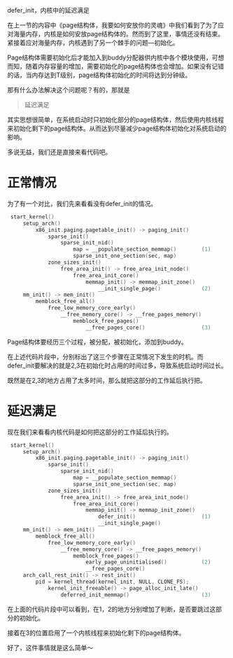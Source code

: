 defer_init，内核中的延迟满足

在上一节的内容中《page结构体，我要如何安放你的灵魂》中我们看到了为了应对海量内存，内核是如何安放page结构体的。然而到了这里，事情还没有结束。紧接着应对海量内存，内核遇到了另一个棘手的问题―初始化。

Page结构体需要初始化后才能加入到buddy分配器供内核中各个模块使用，可想而知，随着内存容量的增加，需要初始化的page结构体也会增加。如果没有记错的话，当内存达到T级别，page结构体初始化的时间将达到分钟级。

那有什么办法解决这个问题呢？有的，那就是

> 延迟满足

其实思想很简单，在系统启动时只初始化部分的page结构体，然后使用内核线程来初始化剩下的page结构体。从而达到尽量减少page结构体初始化对系统启动的影响。

多说无益，我们还是直接来看代码吧。

# 正常情况

为了有一个对比，我们先来看看没有defer_init的情况。

```c
 start_kernel()
     setup_arch()
         x86_init.paging.pagetable_init() -> paging_init()
             sparse_init()
                 sparse_init_nid()
                     map = __populate_section_memmap()        (1)
                     sparse_init_one_section(sec, map)
             zone_sizes_init()
                 free_area_init() -> free_area_init_node()
                     free_area_init_core()
                         memmap_init() -> memmap_init_zone()
                             __init_single_page()             (2)
     mm_init() -> mem_init()
         memblock_free_all()
             free_low_memory_core_early()
                 __free_memory_core() -> __free_pages_memory()
                     memblock_free_pages()
                         __free_pages_core()                  (3)
```

Page结构体要经历三个过程，被分配，被初始化，添加到buddy。

在上述代码片段中，分别标出了这三个步骤在正常情况下发生的时机。而defer_init要解决的就是2,3在初始化时占用的时间过多，导致系统启动时间过长。

既然是在2,3的地方占用了太多时间，那么就把这部分的工作延后执行把。

# 延迟满足

现在我们来看看内核代码是如何把这部分的工作延后执行的。


```c
 start_kernel()
     setup_arch()
         x86_init.paging.pagetable_init() -> paging_init()
             sparse_init()
                 sparse_init_nid()
                     map = __populate_section_memmap()
                     sparse_init_one_section(sec, map)
             zone_sizes_init()
                 free_area_init() -> free_area_init_node()
                     free_area_init_core()
                         memmap_init() -> memmap_init_zone()
                             defer_init()                     (1)
                             __init_single_page()
     mm_init() -> mem_init()
         memblock_free_all()
             free_low_memory_core_early()
                 __free_memory_core() -> __free_pages_memory()
                     memblock_free_pages()
                         early_page_uninitialised()           (2)
                         __free_pages_core()
     arch_call_rest_init() -> rest_init()
         pid = kernel_thread(kernel_init, NULL, CLONE_FS);
             kernel_init_freeable() -> page_alloc_init_late()
                 deferred_init_memmap()                       (3)
```

在上面的代码片段中可以看到，在1，2的地方分别增加了判断，是否要跳过这部分的初始化。

接着在3的位置启用了一个内核线程来初始化剩下的page结构体。

好了，这件事情就是这么简单～
